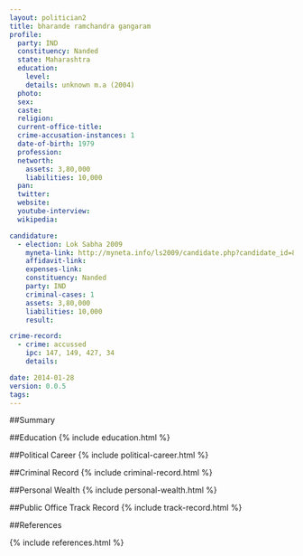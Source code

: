 ```yaml
---
layout: politician2
title: bharande ramchandra gangaram
profile: 
  party: IND
  constituency: Nanded
  state: Maharashtra
  education: 
    level: 
    details: unknown m.a (2004)
  photo: 
  sex: 
  caste: 
  religion: 
  current-office-title: 
  crime-accusation-instances: 1
  date-of-birth: 1979
  profession: 
  networth: 
    assets: 3,80,000
    liabilities: 10,000
  pan: 
  twitter: 
  website: 
  youtube-interview: 
  wikipedia: 

candidature: 
  - election: Lok Sabha 2009
    myneta-link: http://myneta.info/ls2009/candidate.php?candidate_id=814
    affidavit-link: 
    expenses-link: 
    constituency: Nanded 
    party: IND
    criminal-cases: 1
    assets: 3,80,000
    liabilities: 10,000
    result:  

crime-record: 
  - crime: accussed
    ipc: 147, 149, 427, 34
    details:  

date: 2014-01-28
version: 0.0.5
tags: 
---
```

##Summary


##Education
{% include education.html %}


##Political Career
{% include political-career.html %}


##Criminal Record
{% include criminal-record.html %}


##Personal Wealth
{% include personal-wealth.html %}


##Public Office Track Record
{% include track-record.html %}


##References


{% include references.html %}